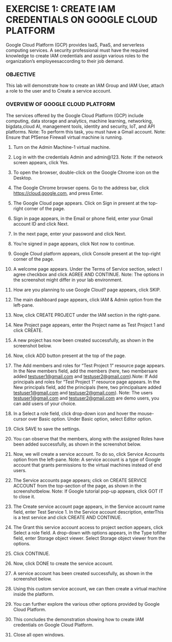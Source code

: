 # EXERCISE 1: CREATE IAM CREDENTIALS ON GOOGLE CLOUD PLATFORM
Google Cloud Platform (GCP) provides IaaS, PaaS, and serverless computing services.
A security professional must have the required knowledge to create IAM credentials and assign various roles to the organization’s employeesaccording to their job demand.
### OBJECTIVE
This lab will demonstrate how to create an IAM Group and IAM User, attach a role to the user and to Create a service account.
### OVERVIEW OF GOOGLE CLOUD PLATFORM
The services offered by the Google Cloud Platform (GCP) include computing, data storage and analytics, machine learning, networking, bigdata,cloud AI, management tools, identity and security, IoT, and API platforms.
Note: To perform this task, you must have a Gmail account.
Note: Ensure that PfSense Firewall virtual machine is running.


1. Turn on the Admin Machine-1 virtual machine.


2. Log in with the credentials Admin and admin@123.
Note: If the network screen appears, click Yes.


3. To open the browser, double-click on the Google Chrome icon on the Desktop.


4. The Google Chrome browser opens. Go to the address bar, click https://cloud.google.com, and press Enter.


5. The Google Cloud page appears. Click on Sign in present at the top-right corner of the page.


6. Sign in page appears, in the Email or phone field, enter your Gmail account ID and click Next.


7. In the next page, enter your password and click Next.


8. You’re signed in page appears, click Not now to continue.


9. Google Cloud platform appears, click Console present at the top-right corner of the page.


10. A welcome page appears. Under the Terms of Service section, select I agree checkbox and click AGREE AND CONTINUE.
Note: The options in the screenshot might differ in your lab environment.


11. How are you planning to use Google Cloud? page appears, click SKIP.


12. The main dashboard page appears, click IAM & Admin option from the left-pane.


13. Now, click CREATE PROJECT under the IAM section in the right-pane.


14. New Project page appears, enter the Project name as Test Project 1 and click CREATE.


15. A new project has now been created successfully, as shown in the screenshot below.


16. Now, click ADD button present at the top of the page.


17. The Add members and roles for “Test Project 1” resource page appears. In the New members field, add the members (here, two membersare added testuser1@gmail.com and testuser2@gmail.com).Note: If Add principals and roles for “Test Project 1” resource page appears. In the New principals field, add the principals (here, two principalsare added testuser1@gmail.com and testuser2@gmail.com).
Note: The users testuser1@gmail.com and testuser2@gmail.com are demo users, you can add users of your choice.


18. In a Select a role field, click drop-down icon and hover the mouse-cursor over Basic option. Under Basic option, select Editor option.


19. Click SAVE to save the settings.


20. You can observe that the members, along with the assigned Roles have been added successfully, as shown in the screenshot below.


21. Now, we will create a service account. To do so, click Service Accounts option from the left-pane.
Note: A service account is a type of Google account that grants permissions to the virtual machines instead of end users.


22. The Service accounts page appears; click on CREATE SERVICE ACCOUNT from the top-section of the page, as shown in the screenshotbelow.
Note: If Google tutorial pop-up appears, click GOT IT to close it.


23. The Create service account page appears, in the Service account name field, enter Test Service 1. In the Service account description, enterThis is a test service and click CREATE AND CONTINUE.


24. The Grant this service account access to project section appears, click Select a role field. A drop-down with options appears, in the Type tofilter field, enter Storage object viewer. Select Storage object viewer from the options.


25. Click CONTINUE.


26. Now, click DONE to create the service account.


27. A service account has been created successfully, as shown in the screenshot below.


28. Using this custom service account, we can then create a virtual machine inside the platform.


29. You can further explore the various other options provided by Google Cloud Platform.


30. This concludes the demonstration showing how to create IAM credentials on Google Cloud Platform.


31. Close all open windows.
